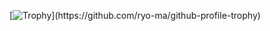 [![Trophy](https://github-profile-trophy.vercel.app/?username=L4pisLazuli&rank=-?)](https://github.com/ryo-ma/github-profile-trophy)
